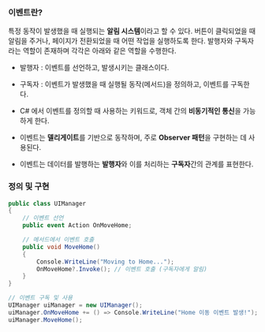 
### 이벤트란?

특정 동작이 발생했을 때 실행되는 **알림 시스템**이라고 할 수 있다.
버튼이 클릭되었을 때 알림을 주거나, 페이지가 전환되었을 때 어떤 작업을 실행하도록 한다.
발행자와 구독자라는 역할이 존재하며 각각은 아래와 같은 역할을 수행한다.
- 발행자 : 이벤트를 선언하고, 발생시키는 클래스이다.
- 구독자 : 이벤트가 발생했을 때 실행될 동작(메서드)을 정의하고, 이벤트를 구독한다.


- C# 에서 이벤트를 정의할 때 사용하는 키워드로, 객체 간의 **비동기적인 통신**을 가능하게 한다.
- 이벤트는 **델리게이트**를 기반으로 동작하며, 주로 **Observer 패턴**을 구현하는 데 사용된다.
- 이벤트는 데이터를 발행하는 **발행자**와 이를 처리하는 **구독자**간의 관계를 표현한다.

### 정의 및 구현

```csharp
public class UIManager
{
    // 이벤트 선언
    public event Action OnMoveHome;

    // 메서드에서 이벤트 호출
    public void MoveHome()
    {
        Console.WriteLine("Moving to Home...");
        OnMoveHome?.Invoke(); // 이벤트 호출 (구독자에게 알림)
    }
}

// 이벤트 구독 및 사용
UIManager uiManager = new UIManager();
uiManager.OnMoveHome += () => Console.WriteLine("Home 이동 이벤트 발생!");
uiManager.MoveHome();
```